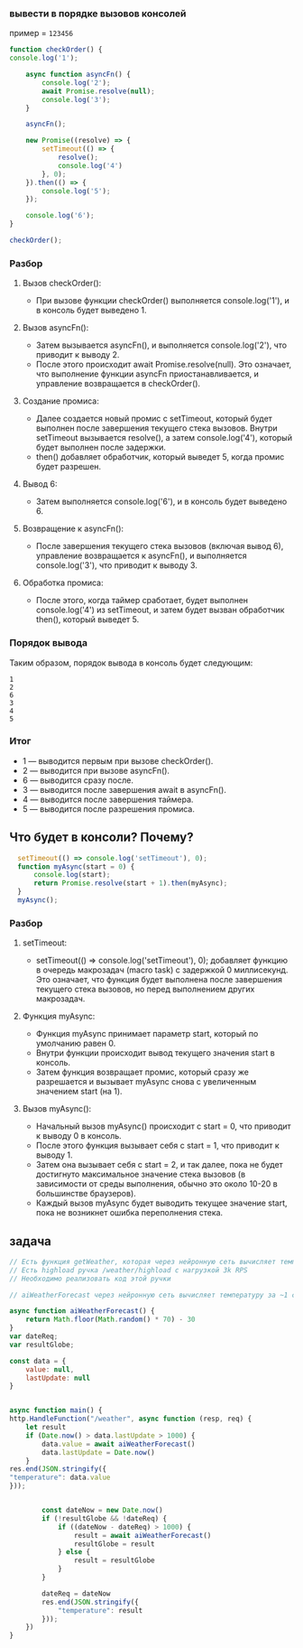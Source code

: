 ### вывести в порядке вызовов консолей
пример = `123456`
```js
function checkOrder() {
console.log('1');

    async function asyncFn() {
        console.log('2');
        await Promise.resolve(null);
        console.log('3');
    }

    asyncFn();

    new Promise((resolve) => {
        setTimeout(() => {
            resolve();
            console.log('4')
        }, 0);
    }).then(() => {
        console.log('5');
    });

    console.log('6');
}

checkOrder();
```
### Разбор

1. Вызов checkOrder():
    - При вызове функции checkOrder() выполняется console.log('1'), и в консоль будет выведено 1.

2. Вызов asyncFn():
    - Затем вызывается asyncFn(), и выполняется console.log('2'), что приводит к выводу 2.
    - После этого происходит await Promise.resolve(null). Это означает, что выполнение функции asyncFn приостанавливается, и управление возвращается в checkOrder().

3. Создание промиса:
    - Далее создается новый промис с setTimeout, который будет выполнен после завершения текущего стека вызовов. Внутри setTimeout вызывается resolve(), а затем console.log('4'), который будет выполнен после задержки.
    - then() добавляет обработчик, который выведет 5, когда промис будет разрешен.

4. Вывод 6:
    - Затем выполняется console.log('6'), и в консоль будет выведено 6.

5. Возвращение к asyncFn():
    - После завершения текущего стека вызовов (включая вывод 6), управление возвращается к asyncFn(), и выполняется console.log('3'), что приводит к выводу 3.

6. Обработка промиса:
    - После этого, когда таймер сработает, будет выполнен console.log('4') из setTimeout, и затем будет вызван обработчик then(), который выведет 5.

### Порядок вывода

Таким образом, порядок вывода в консоль будет следующим:
```
1
2
6
3
4
5
```


### Итог

- 1 — выводится первым при вызове checkOrder().
- 2 — выводится при вызове asyncFn().
- 6 — выводится сразу после.
- 3 — выводится после завершения await в asyncFn().
- 4 — выводится после завершения таймера.
- 5 — выводится после разрешения промиса.



## **Что будет в консоли? Почему?**
```js  
  setTimeout(() => console.log('setTimeout'), 0);
  function myAsync(start = 0) {
      console.log(start);
      return Promise.resolve(start + 1).then(myAsync);
  }
  myAsync();
```
### Разбор

1. setTimeout:
    - setTimeout(() => console.log('setTimeout'), 0); добавляет функцию в очередь макрозадач (macro task) с задержкой 0 миллисекунд. Это означает, что функция будет выполнена после завершения текущего стека вызовов, но перед выполнением других макрозадач.

2. Функция myAsync:
    - Функция myAsync принимает параметр start, который по умолчанию равен 0.
    - Внутри функции происходит вывод текущего значения start в консоль.
    - Затем функция возвращает промис, который сразу же разрешается и вызывает myAsync снова с увеличенным значением start (на 1).

3. Вызов myAsync():
    - Начальный вызов myAsync() происходит с start = 0, что приводит к выводу 0 в консоль.
    - После этого функция вызывает себя с start = 1, что приводит к выводу 1.
    - Затем она вызывает себя с start = 2, и так далее, пока не будет достигнуто максимальное значение стека вызовов (в зависимости от среды выполнения, обычно это около 10-20 в большинстве браузеров).
    - Каждый вызов myAsync будет выводить текущее значение start, пока не возникнет ошибка переполнения стека.




## задача

```js
// Есть функция getWeather, которая через нейронную сеть вычисляет температуру за ~1 секунду
// Есть highload ручка /weather/highload с нагрузкой 3k RPS
// Необходимо реализовать код этой ручки

// aiWeatherForecast через нейронную сеть вычисляет температуру за ~1 секунду

async function aiWeatherForecast() {
    return Math.floor(Math.random() * 70) - 30
}
var dateReq;
var resultGlobe;

const data = {
    value: null,
    lastUpdate: null
}


async function main() {
http.HandleFunction("/weather", async function (resp, req) {
    let result
    if (Date.now() > data.lastUpdate > 1000) {
        data.value = await aiWeatherForecast()
        data.lastUpdate = Date.now()
    }
res.end(JSON.stringify({
"temperature": data.value
}));


        const dateNow = new Date.now()
        if (!resultGlobe && !dateReq) {
            if ((dateNow - dateReq) > 1000) {
                result = await aiWeatherForecast()
                resultGlobe = result
            } else {
                result = resultGlobe
            }
        }

        dateReq = dateNow
        res.end(JSON.stringify({
            "temperature": result
        }));
    })
}
```